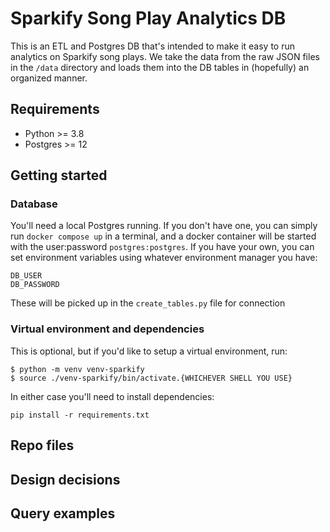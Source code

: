 # Sparkify Song Play Analytics DB

This is an ETL and Postgres DB that's intended to make it easy to run analytics
on Sparkify song plays. We take the data from the raw JSON files in the `/data`
directory and loads them into the DB tables in (hopefully) an organized manner.

## Requirements

- Python >= 3.8
- Postgres >= 12

## Getting started

### Database

You'll need a local Postgres running. If you don't have one, you can simply run
`docker compose up` in a terminal, and a docker container will be started with
the user:password `postgres:postgres`. If you have your own, you can set
environment variables using whatever environment manager you have:

```
DB_USER
DB_PASSWORD
```

These will be picked up in the `create_tables.py` file for connection

### Virtual environment and dependencies

This is optional, but if you'd like to setup a virtual environment, run:

```
$ python -m venv venv-sparkify
$ source ./venv-sparkify/bin/activate.{WHICHEVER SHELL YOU USE}
```

In either case you'll need to install dependencies:

```
pip install -r requirements.txt
```

## Repo files

## Design decisions

## Query examples
